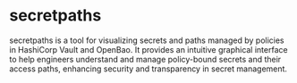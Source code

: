 # secretpaths

secretpaths is a tool for visualizing secrets and paths managed by policies in HashiCorp Vault and OpenBao. 
It provides an intuitive graphical interface to help engineers understand and manage policy-bound secrets and 
their access paths, enhancing security and transparency in secret management.